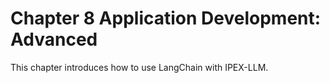 # Chapter 8 Application Development: Advanced
This chapter introduces how to use LangChain with IPEX-LLM.   
